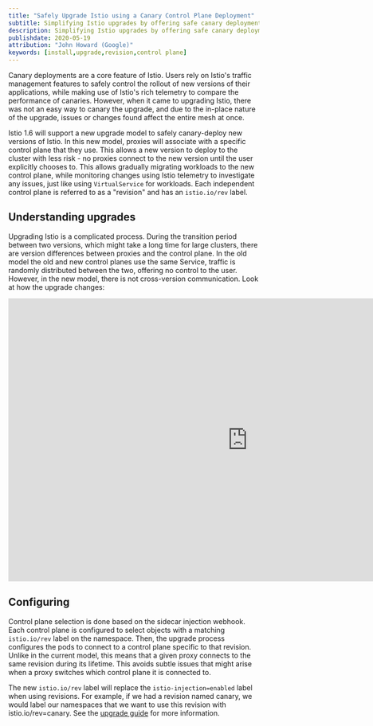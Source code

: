 ```yaml
---
title: "Safely Upgrade Istio using a Canary Control Plane Deployment"
subtitle: Simplifying Istio upgrades by offering safe canary deployments of the control plane
description: Simplifying Istio upgrades by offering safe canary deployments of the control plane.
publishdate: 2020-05-19
attribution: "John Howard (Google)"
keywords: [install,upgrade,revision,control plane]
---
```


Canary deployments are a core feature of Istio. Users rely on Istio's traffic management features to safely control the rollout of new versions of their applications, while making use of Istio's rich telemetry to compare the performance of canaries. However, when it came to upgrading Istio, there was not an easy way to canary the upgrade, and due to the in-place nature of the upgrade, issues or changes found affect the entire mesh at once.

Istio 1.6 will support a new upgrade model to safely canary-deploy new versions of Istio. In this new model, proxies will associate with a specific control plane that they use. This allows a new version to deploy to the cluster with less risk - no proxies connect to the new version until the user explicitly chooses to. This allows gradually migrating workloads to the new control plane, while monitoring changes using Istio telemetry to investigate any issues, just like using `VirtualService` for workloads. Each independent control plane is referred to as a "revision" and has an `istio.io/rev` label.

## Understanding upgrades

Upgrading Istio is a complicated process. During the transition period between two versions, which might take a long time for large clusters, there are version differences between proxies and the control plane. In the old model the old and new control planes use the same Service, traffic is randomly distributed between the two, offering no control to the user. However, in the new model, there is not cross-version communication. Look at how the upgrade changes:

<iframe src="https://docs.google.com/presentation/d/e/2PACX-1vSbj4B52oEtQ8wGvmaSy29Zao3Q8Ex-w6JaripuJThMTK4F4bxDZkyNUSaexz8Rp8v4QCuDB2dAZkrv/embed?start=false&loop=true&delayms=3000" frameborder="0" width="960" height="569" allowfullscreen="true" mozallowfullscreen="true" webkitallowfullscreen="true"></iframe>

## Configuring

Control plane selection is done based on the sidecar injection webhook. Each control plane is configured to select objects with a matching `istio.io/rev` label on the namespace. Then, the upgrade process configures the pods to connect to a control plane specific to that revision. Unlike in the current model, this means that a given proxy connects to the same revision during its lifetime. This avoids subtle issues that might arise when a proxy switches which control plane it is connected to.

The new `istio.io/rev` label will replace the `istio-injection=enabled` label when using revisions. For example, if we had a revision named canary, we would label our namespaces that we want to use this revision with istio.io/rev=canary. See the [upgrade guide](/ko/docs/setup/upgrade) for more information.
